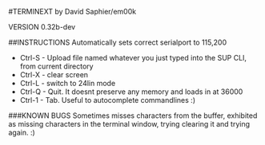 #TERMINEXT by David Saphier/em00k

VERSION 0.32b-dev  

##INSTRUCTIONS
Automatically sets correct serialport to 115,200

 * Ctrl-S - Upload file named whatever you just typed into the SUP CLI, from current directory
 * Ctrl-X - clear screen
 * Ctrl-L - switch to 24lin mode
 * Ctrl-Q - Quit. It doesnt preserve any memory and loads in at 36000
 * Ctrl-1 - Tab. Useful to autocomplete commandlines :)

###KNOWN BUGS
Sometimes misses characters from the buffer, exhibited as missing characters in the terminal window, trying clearing it and trying again. :)
